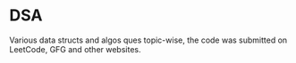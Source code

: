 # DSA
Various data structs and algos ques topic-wise, the code was submitted on LeetCode, GFG and other websites.
